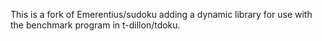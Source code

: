 This is a fork of Emerentius/sudoku adding a dynamic library for use with the benchmark program in t-dillon/tdoku.
